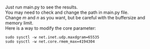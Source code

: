 Just run main.py to see the results.  
You may need to check and change the path in main.py file.  
Change $m$ and $n$ as you want, but be careful with the buffersize and memory limit.  
Here is a way to modify the core parameter:
```
sudo sysctl -w net.inet.udp.maxdgram=65535
sudo sysctl -w net.core.rmem_max=4194304
```
